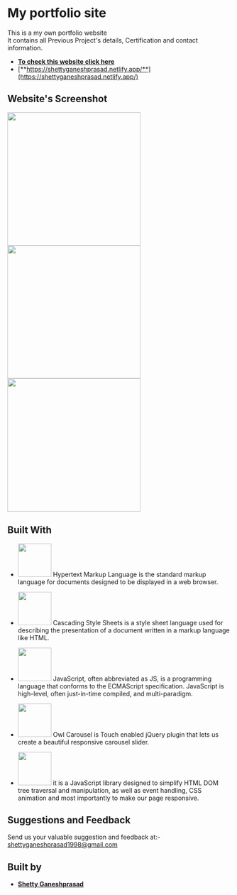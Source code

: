 # My portfolio site

This is a my own portfolio website</br>
It contains all Previous Project's details, Certification and contact information.

* [**To check this website click here**](https://shettyganeshprasad.netlify.app/)
* [**https://shettyganeshprasad.netlify.app/**](https://shettyganeshprasad.netlify.app/)

## Website's Screenshot
<p>
  <img src="https://drive.google.com/open?id=1Qmmu-ov0V8IGdkVDLtXJDj5FT_3Vsjkf" width="300">
   <img src="https://drive.google.com/open?id=13EzBLdk0_lvyn9DlK7Do6vG4jqtpGxmU" width="300">
   <img src="https://drive.google.com/open?id=17zzuaxRuTzW0DwkKZJ7CUwLanAeQtN81" width="300">
</p>

## Built With 
* <img src="https://cdn.pixabay.com/photo/2017/08/05/11/16/logo-2582748_960_720.png" width="75"> Hypertext Markup Language is the standard markup language for documents designed to be displayed in a web browser. 

* <image src="https://cdn.pixabay.com/photo/2017/08/05/11/16/logo-2582747__340.png" width="75">    Cascading Style Sheets is a style sheet language used for describing the presentation of a document written in a markup language like HTML. 

* <image src="https://cdn.pixabay.com/photo/2015/04/23/17/41/javascript-736400__340.png" width="75">    JavaScript, often abbreviated as JS, is a programming language that conforms to the ECMAScript specification. JavaScript is high-level, often just-in-time compiled, and multi-paradigm.

* <image src="https://owlcarousel2.github.io/OwlCarousel2/assets/img/owl-logo.png" width="75">   Owl Carousel is Touch enabled jQuery plugin that lets us create a beautiful responsive carousel slider.

* <image src="https://miro.medium.com/max/570/1*QR2SBNwG75LyY5uwqWpN3A.png" width="75">   it is a JavaScript library designed to simplify HTML DOM tree traversal and manipulation, as well as event handling, CSS animation and most importantly to make our page responsive.


## Suggestions and Feedback
Send us your valuable suggestion and feedback at:- shettyganeshprasad1998@gmail.com 


## Built by
* [**Shetty Ganeshprasad**](https://github.com/ganeshShetty98/)





